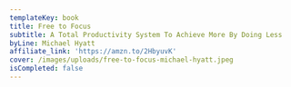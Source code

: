 ```yaml
---
templateKey: book
title: Free to Focus
subtitle: A Total Productivity System To Achieve More By Doing Less
byLine: Michael Hyatt
affiliate_link: 'https://amzn.to/2HbyuvK'
cover: /images/uploads/free-to-focus-michael-hyatt.jpeg
isCompleted: false
---
```


